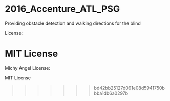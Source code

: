 # 2016_Accenture_ATL_PSG
Providing obstacle detection and walking directions for the blind


License:

MIT License
=======
Michy
Angel
License:

MIT License

>>>>>>> bd42bb25127d091e08d5941750bbba1db6a0297b
